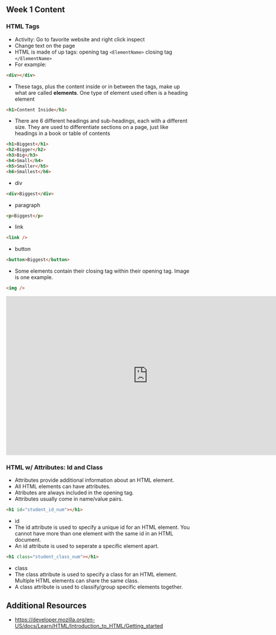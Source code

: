 ## Week 1 Content

### HTML Tags

- Activity: Go to favorite website and right click inspect
- Change text on the page
- HTML is made of up tags: opening tag `<ElementName>` closing tag `</ElementName>`
- For example:

```html
<div></div>
```

- These tags, plus the content inside or in between the tags, make up what are called **elements**. One type of element used often is a heading element

```html
<h1>Content Inside</h1>
```

- There are 6 different headings and sub-headings, each with a different size. They are used to differentiate sections on a page, just like headings in a book or table of contents

```html
<h1>Biggest</h1>
<h2>Bigger</h2>
<h3>Big</h3>
<h4>Small</h4>
<h5>Smaller</h5>
<h6>Smallest</h6>
```

- div

```html
<div>Biggest</div>
```

- paragraph

```html
<p>Biggest</p>
```

- link

```html
<link />
```

- button

```html
<button>Biggest</button>
```

- Some elements contain their closing tag within their opening tag. Image is one example.

```html
<img />
```

<iframe
  width="768"
  height="432"
  src="https://stackblitz.com/edit/js-rw1ae4?file=index.html"
  frameborder="0"
  scrolling="no"
  allow="fullscreen; clipboard-read; clipboard-write"
  allowfullscreen
></iframe>

### HTML w/ Attributes: Id and Class

- Attributes provide additional information about an HTML element.
- All HTML elements can have attributes.
- Atributes are always included in the opening tag.
- Attributes usually come in name/value pairs.

```html
<h1 id="student_id_num"></h1>
```

- id
- The id attribute is used to specify a unique id for an HTML element. You cannot have more than one element with the same id in an HTML document.
- An id attribute is used to seperate a specific element apart.

```html
<h1 class="student_class_num"></h1>
```

- class
- The class attribute is used to specify a class for an HTML element. Multiple HTML elements can share the same class.
- A class attribute is used to classify/group specific elements together.

## Additional Resources

- https://developer.mozilla.org/en-US/docs/Learn/HTML/Introduction_to_HTML/Getting_started
